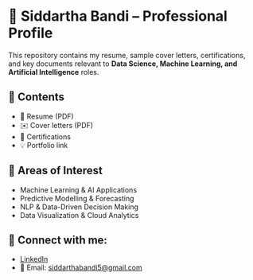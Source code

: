# 📄 Siddartha Bandi – Professional Profile

This repository contains my resume, sample cover letters, certifications, and key documents relevant to **Data Science, Machine Learning, and Artificial Intelligence** roles.

## 📌 Contents
- 📄 Resume (PDF)
- ✉️ Cover letters (PDF)
- 🏅 Certifications
- 💡 Portfolio link

## 🤖 Areas of Interest
- Machine Learning & AI Applications
- Predictive Modelling & Forecasting
- NLP & Data-Driven Decision Making
- Data Visualization & Cloud Analytics

## 🔗 Connect with me:
- [LinkedIn](https://www.linkedin.com/in/bandi-siddartha/)
- 📧 Email: siddarthabandi5@gmail.com
